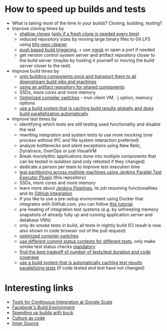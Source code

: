# How to speed up builds and tests

* What is taking most of the time in your builds? Cloning, building, testing?
* Improve cloning times by
  - [shallow clones](https://issues.jenkins-ci.org/browse/JENKINS-24728) ([only if a fresh clone is needed every time](https://github.com/jonico/speedup-builds/issues/1))
  - reduced repository sizes by moving large binary files to Git LFS using [bfg-repo cleaner](https://github.com/rtyley/bfg-repo-cleaner/releases/tag/v1.12.5)
  - [push based build triggering](https://wiki.jenkins-ci.org/display/JENKINS/GitHub+Plugin#GitHubPlugin-TriggerabuildwhenachangeispushedtoGitHub), + use [ngrok](https://ngrok.com/) or open a port if needed
  - get version control system server and artifact repository closer to the build server (maybe by hosting it yourself or moving the build server closer to the rest)
* Improve build times by
  - [only building components once and transport them to all downstream build jobs and machines](https://wiki.jenkins-ci.org/display/JENKINS/Copy+Artifact+Plugin)
  - [using an artifact repository for shared components](http://www.slideshare.net/SonatypeCorp/white-paper-concepts-and-benefits-of-repository-management)
  - SSDs, more cores and more memory
  - [Optimized compiler switches](https://rogerkeays.com/why-is-maven-so-slow) - mvn client VM, -j option, memory options
  - [use a build system that is caching build results globally and does build parallelization automatically](http://prezi.com/20fxomjc_goy/?utm_campaign=share&utm_medium=copy&rc=ex0share)
* Improve test times by
  - identifying which tests are still testing used functionality and disable the rest
  - rewriting integration and system tests to use more mocking (one process without IPC and file system interaction preferred)
  - analyze bottlenecks and silent exceptions using New Relic, Dynatrace, OverOps or just VisualVM
  - Break monolythic applications done into multiple components that can be tested in isolation (and only retested if they changed)
  - dedicate a person per team to improve test execution time
  - [test partitioning across multiple machines using Jenkins Parallel Test Executor Plugin](https://github.com/jenkinsci/pipeline-plugin/blob/master/TUTORIAL.md) (this repository)
  - SSDs, more cores and more memory
  - learn more about [Jenkins Pipelines](https://jenkins.io/solutions/pipeline/), its job resuming functionalities and its [GitHub Integration](https://go.cloudbees.com/docs/cloudbees-documentation/cje-user-guide/chapter-github-branch-source.html#github-branch-source)
  - if you like to use a pre-setup environment using Docker that integrates with GitHub.com, you can follow [this tutorial](https://hub.docker.com/r/jenkinsci/pipeline-as-code-github-demo/).
  - pre-heating of integration test systems (e.g. by unfreezing memory snapshots of already fully up and running application server and database VMs)
  - only do smoke tests in build, all tests in nightly build (CI result is now also shown in code browser out of the pull request)
  - [optimized compiler switches](https://rogerkeays.com/why-is-maven-so-slow)
  - [use different commit status contexts for different tests](https://wiki.jenkins-ci.org/display/JENKINS/GitHub+Plugin), only make smoke test status checks [mandatory](https://help.github.com/articles/enabling-required-status-checks/)
  - [find the best tradeoff of number of tests/test duration and code coverage](https://www.atlassian.com/software/clover)
  - [use a build system that is automatically caching test results parallelizing tests](http://prezi.com/20fxomjc_goy/?utm_campaign=share&utm_medium=copy&rc=ex0share) (if code tested and test have not changed)

# Interesting links

* [Tools for Continuous Integration at Google Scale](https://www.youtube.com/watch?v=KH2_sB1A6lA)
* [Facebook's Build Environment](https://www.youtube.com/watch?v=X0VH78ye4yY)
* [Speeding up builds with buck](https://buckbuild.com/)
* [Culture as code](https://www.youtube.com/watch?v=YIpNpptGX6Q)
* [Inner Source](https://paypal.github.io/InnerSourceCommons/)

